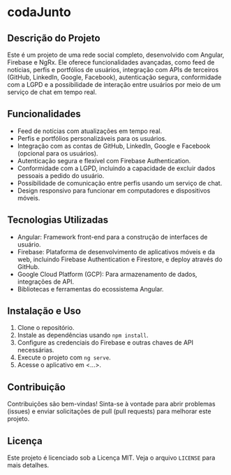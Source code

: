 # codaJunto

## Descrição do Projeto

Este é um projeto de uma rede social completo, desenvolvido com Angular, Firebase e NgRx. Ele oferece funcionalidades avançadas, como feed de notícias, perfis e portfólios de usuários, integração com APIs de terceiros (GitHub, LinkedIn, Google, Facebook), autenticação segura, conformidade com a LGPD e a possibilidade de interação entre usuários por meio de um serviço de chat em tempo real.

## Funcionalidades

- Feed de notícias com atualizações em tempo real.
- Perfis e portfólios personalizáveis para os usuários.
- Integração com as contas de GitHub, LinkedIn, Google e Facebook (opcional para os usuários).
- Autenticação segura e flexível com Firebase Authentication.
- Conformidade com a LGPD, incluindo a capacidade de excluir dados pessoais a pedido do usuário.
- Possibilidade de comunicação entre perfis usando um serviço de chat.
- Design responsivo para funcionar em computadores e dispositivos móveis.

## Tecnologias Utilizadas

- Angular: Framework front-end para a construção de interfaces de usuário.
- Firebase: Plataforma de desenvolvimento de aplicativos móveis e da web, incluindo Firebase Authentication e Firestore, e deploy através do GitHub.
- Google Cloud Platform (GCP): Para armazenamento de dados, integrações de API.
- Bibliotecas e ferramentas do ecossistema Angular.

## Instalação e Uso

1. Clone o repositório.
2. Instale as dependências usando `npm install`.
3. Configure as credenciais do Firebase e outras chaves de API necessárias.
4. Execute o projeto com `ng serve`.
5. Acesse o aplicativo em <...>.

## Contribuição

Contribuições são bem-vindas! Sinta-se à vontade para abrir problemas (issues) e enviar solicitações de pull (pull requests) para melhorar este projeto.

## Licença

Este projeto é licenciado sob a Licença MIT. Veja o arquivo `LICENSE` para mais detalhes.

